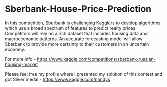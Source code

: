 # Sberbank-House-Price-Prediction

In this competition, Sberbank is challenging Kagglers to develop algorithms which use a broad spectrum of features to predict realty prices. Competitors will rely on a rich dataset that includes housing data and macroeconomic patterns. An accurate forecasting model will allow Sberbank to provide more certainty to their customers in an uncertain economy.

For more info - https://www.kaggle.com/competitions/sberbank-russian-housing-market

Please feel free my profile where I presented my solution of this contest and got Silver medal - https://www.kaggle.com/nandys
